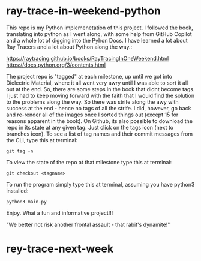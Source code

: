 # ray-trace-in-weekend-python

This repo is my Python implemenetation of this project. I followed the book, translating into python as I went along, with some help from GitHub Copilot and a whole lot of digging into the Pyhon Docs. I have learned a lot about Ray Tracers and a lot about Python along the way.:

https://raytracing.github.io/books/RayTracingInOneWeekend.html
https://docs.python.org/3/contents.html

The project repo is "tagged" at each milestone, up until we got into Dielectric Material, where it all went very awry until I was able to sort it all out at the end. So, there are some steps in the book that didnt become tags. I just had to keep moving forward with the faith that I would find the solution to the problems along the way. So there was strife along the awy with success at the end - hence no tags of all the strife. I did, however, go back and re-render all of the images once I sorted things out (except 15 for reasons apparent in the book). On Github, its also possible to download the repo in its state at any given tag. Just click on the tags icon (next to branches icon). To see a list of tag names and their commit messages from the CLI, type this at terminal:

`git tag -n`

To view the state of the repo at that milestone type this at terminal:

`git checkout <tagname>`

To run the program simply type this at terminal, assuming you have python3 installed:

`python3 main.py`

Enjoy. What a fun and informative project!!!

"We better not risk another frontal assault - that rabit's dynamite!"
# rey-trace-next-week
